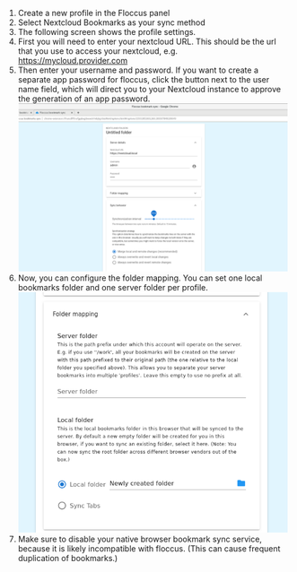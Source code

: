 1. Create a new profile in the Floccus panel
2. Select Nextcloud Bookmarks as your sync method
3. The following screen shows the profile settings.
4. First you will need to enter your nextcloud URL. This should be the url that you use to access your nextcloud, e.g. https://mycloud.provider.com
5. Then enter your username and password. If you want to create a separate app password for floccus, click the button next to the user name field, which will direct you to your Nextcloud instance to approve the generation of an app password.
   <img src="../screen_chrome_options.png" />
6. Now, you can configure the folder mapping. You can set one local bookmarks folder and one server folder per profile.
   <img src="../screen_nc_folder_mapping.png" />
7. Make sure to disable your native browser bookmark sync service, because it is likely incompatible with floccus. (This can cause frequent duplication of bookmarks.)

